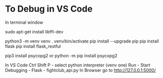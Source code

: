 # To Debug in VS Code

In terminal window

sudo apt-get install libffi-dev

python3 -m venv venv
. venv/bin/activate
pip install --upgrade pip
pip install flask
pip install flask_restful

pip3 install psycopg2
or
python -m pip install psycopg2

In VS Code
Ctrl Shift P - select python interpreter (venv one)
Run - Start Debugging - Flask - fightclub_api.py
In Browser go to http://127.0.0.1:5000/

